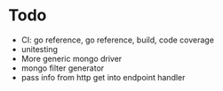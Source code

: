 # Todo

- CI: go reference, go reference, build, code coverage
- unitesting
- More generic mongo driver
- mongo filter generator
- pass info from http get into endpoint handler

